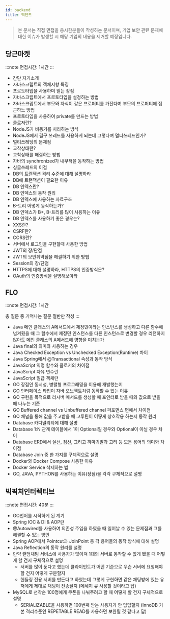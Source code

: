 ```yaml
---
id: backend
title: 백엔드
---
```


> 본 문서는 직접 면접을 응시한분들이 작성하는 문서이며, 기업 보안 관련 문제에 대한 이슈가 발생할 시 해당 기업의 내용을 제거할 예정입니다.

## 당근마켓

:::note
면접시간: 1시간
:::

- 간단 자기소개
- 자바스크립트의 객체지향 특징
- 프로토타입을 사용하며 얻는 장점
- 자바스크립트에서 프로토타입을 설정하는 방법
- 자바스크립트에서 부모와 자식이 같은 프로퍼티를 가진다며 부모의 프로퍼티에 접근하느 방법
- 프로토타입을 사용하여 private를 만드는 방법
- 클로저란?
- NodeJS가 비동기를 처리하는 방식
- NodeJS에서 결구 쓰레드를 사용하게 되는데 그렇다며 멀티쓰레드인가?
- 멀티쓰레딩의 문제점
- 교착상태란?
- 교착상태를 해결하는 방법
- 자바의 synchronized가 내부적을 동작하는 방법
- 싱글쓰레드의 이점
- DB의 트랜잭션 격리 수준에 대해 설명하라
- DB에 트랜잭션이 필요한 이유
- DB 인덱스란?
- DB 인덱스의 동작 원리
- DB 인덱스에 사용하는 자료구조
- B-트리 어떻게 동작하는가?
- DB 인덱스가 B+, B-트리를 많이 사용하는 이유
- DB 인덱스를 사용하기 좋은 경우는?
- XXS란?
- CSRF란?
- CORS란?
- 서버에서 로그인을 구현할때 사용한 방법
- JWT의 장/단점
- JWT의 보안취약점을 해결하기 위한 방법
- Session의 장/단점
- HTTPS에 대해 설명하라, HTTPS의 인증방식은?
- OAuth의 인증방식을 설명해보아라

## FLO

:::note
면접시간: 1시간

총 질문 중 기억나는 질문 절반만 작성
:::

- Java 메인 클래스의 A메서드에서 제정민이라는 인스턴스를 생성하고 다른 함수에 넘겨줬을 때 그 함수에서 제정민 인스턴스를 다른 인스턴스로 변경할 경우 리턴하지 않아도 메인 클래스의 A메서드에 영향을 미치는가
- Java final의 의미와 사용하는 경우
- Java Checked Exception vs Unchecked Exception(Runtime) 차이
- Java Spring에서 @Transactional 속성과 동작 방식
- JavaScript 익명 함수와 클로저의 차이점
- JavaScript 자유 변수란
- JavaScript 일급 객체란
- GO 장점인 동시성, 병렬형 프로그래밍을 이용해 개발했는지
- GO 인터페이스 타입이 자바 오브젝트처럼 동작할 수 있는 이유
- GO 구현을 목적으로 리시버 메서드를 생성할 때 포인터로 받을 때와 값으로 받을 때 나누는 기준
- GO Buffered channel vs Unbuffered channel 퍼포먼스 면에서 차이점
- GO 채널을 통해 값을 주고받을 때 고루틴이 어떻게 상호작용 하는지 동작 원리 
- Database 카디널리티에 대해 설명
- Database 1:N 관계 테이블에서 1이 Optional일 경우와 Optional이 아닐 경우 차이
- Database ERD에서 실선, 점선, 그리고 까마귀발과 고리 등 모든 용어의 의미와 차이점
- Database Join 중 한 가지를 구체적으로 설명 
- Docker와 Docker Compose 사용한 이유
- Docker Service 삭제하는 법
- GO, JAVA, PYTHON를 사용하는 이유(장점)을 각각 구체적으로 설명

## 빅픽처인터렉티브

:::note
면접시간: 40분
:::

- GO언어를 시작하게 된 계기
- Spring IOC & DI & AOP란
- @Autowired를 사용하여 의존성 주입을 하였을 때 일어날 수 있는 문제점과 그를 해결할 수 있는 방안
- Spring AOP에서 Pointcut과 JoinPoint 등 각 용어들의 동작 방식에 대해 설명
- Java Reflection의 동작 원리를 설명
- 만약 랜덤채팅 서비스에 사용자가 많아져 1대의 서버로 동작할 수 없게 됐을 때 어떻게 할 건지 구체적으로 설명
  - 서버를 많이 둔다고 했는데 클라이언트가 어떤 기준으로 무슨 서버에 요청해야 할 건지 어떻게 구분할지
  - 핸들링 전용 서버를 만든다고 하였는데 그렇게 구현하면 같은 채팅방에 있는 유저에게 제대로 채팅이 전송될지 (메세지 큐 사용할 것이라고 답)
- MySQL로 선착순 100명에게 쿠폰을 나눠주려고 할 때 어떻게 할 건지 구체적으로 설명
  - SERIALIZABLE을 사용하면 100번째 받는 사용자가 안 답답할지 (InnoDB 기본 격리수준인 REPETABLE READ를 사용하면 보완될 것 같다고 답)
